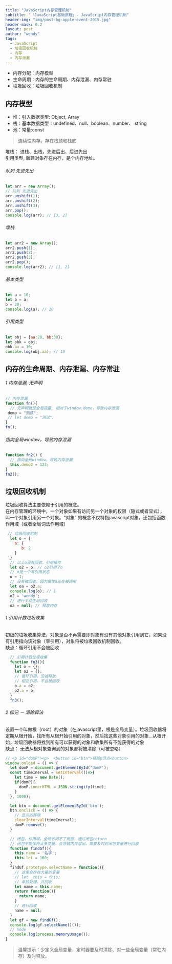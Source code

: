 ```yaml
---
title: "JavaScript内存管理机制"
subtitle: "「JavaScript基础原理」- JavaScript内存管理机制"
header-img: "img/post-bg-apple-event-2015.jpg"
header-mask: 0.2
layout: post
author: "wendy"
tags:
  - JavaScript
  - 垃圾回收机制
  - 内存
  - 内存泄漏
---
```


- 内存分配：内存模型
- 生命周期：内存的生命周期、内存泄漏、内存常驻
- 垃圾回收：垃圾回收机制

内存模型
----------------------

- 堆：引入数据类型: Object, Array
- 栈：基本数据类型：undefined、null、boolean、number、 string
- 池：常量:const

> 连续性内存，存在栈顶和栈底

堆栈： 进栈、出栈，先进后出、后进先出<br>
引用类型, 新建对象存在内存，是个内存地址。

######  队列 先进先出

```js
let arr = new Array();
// 队列 先进先出
arr.unshift(1);
arr.unshift(2);
arr.unshift(3);
arr.pop();
console.log(arr); // [3, 2]
```

######  堆栈
```js
let arr2 = new Array();
arr2.push(1);
arr2.push(2);
arr2.push(3);
arr2.pop();
console.log(arr2); // [1, 2]
```

###### 基本类型

```js
let a = 10;
let b = a;
b = 20;
console.log(a); // 10
```

###### 引用类型

```js
let obj = {aa:20, bb:30};
let obk = obj;
obk.aa = 10;
console.log(obj.aa); // 10
```


内存的生命周期、内存泄漏、内存常驻
----------------------

###### 1 内存泄漏, 无声明
```js
// 内存泄漏
function fn(){
  // 无声明就是全局变量, 相对于window.demo，导致内存泄漏
 demo = "测试";
 // let demo = "测试";
}
fn(); 
```

###### 指向全局window，导致内存泄漏

```js
function fn2() {
  // 指向全局window，导致内存泄漏
  this.demo2 = 123;
}
fn2(); 
```


垃圾回收机制
----------------------

垃圾回收算法主要依赖于引用的概念。<br>
在内存管理的环境中，一个对象如果有访问另一个对象的权限（隐式或者显式），叫一个对象引用另一个对象。“对象” 的概念不仅特指javascript对象，还包括函数作用域（或者全局词法作用域）

```js
 // 垃圾回收机制
  let o = {
    a: {
       b: 2
    } 
  }
  // 以上o没有回收，引用操作
  let o2 = o; // o2引用了o
  // o是一个零引用状态
  o = 1;
  // 没有被回收，因为属性a还在被调用
  let oa = o2.a; 
  console.log(o); // 1
  o2 = 'wendy';
  // 进行手动主动回收
  oa = null; // 释放内存

```

###### 1 引用计数垃圾收集
初级的垃圾收集算法，对象是否不再需要即对象有没有其他对象引用到它，如果没有引用指向该对象（零引用），对象将被垃圾回收机制回收。<br>
缺点：循环引用不会被回收

```js
  // 引用计数垃圾收集
  function fn3(){
    let o = {};
    let o2 = {};
    // 循环引用，没被释放
    // 相互引用，不会被回收
    o.a = o2;
    o2.a = o;
  }
  fn3();

```

###### 2 标记 － 清除算法
设置一个叫做根（root）的对象（在javascript里，根是全局变量）。垃圾回收器将定期从根开始，找所有从根开始引用的对象，然后找这些对象引用的对象...从根开始，垃圾回收器将找到所有可以获得的对象和收集所有不能获得的对象<br>
缺点： 无法从根对象查询到的对象都将被清除（可被忽略）

```js
// <p id="domP"><p>  <button id="btn">移除p节点<button>
window.onload = () => {
  let domP = document.getElementById('domP');
  const timeInerval = setInterval(()=>{
    let time = new Date();
    if(domP){
      domP.innerHTML = JSON.stringify(time);
    }
  }, 1000);

  let btn = document.getElementById('btn');
  btn.onclick = () => {
    // 显示的移除
    clearInterval(timeInerval);
    domP.remove();
  }

  // 闭包，作用域。全局访问不了局部，通过闭包return
  // 闭包不能保持太多变量，会导致内存溢出。需要及时对闭包变量进行回收
  function findGf(){
    this.name = '名字';
    this.let = 160;
  }
  findGf.prototype.selectName = function(){
    // 这里会存在大量的变量
    // let _this = this;
    // 单独处理，并回收
    let name = this.name;
    return function(){
      return name;
    }
    // 进行回收
    name = null;
  }
  let gf = new findGf();
  console.log(gf.selectName()());
  // node
  console.log(process.memoryUsage());
}
```

> 温馨提示：少定义全局变量，定时器要及时清除、对一些全局变量（常驻内存）及时释放。
